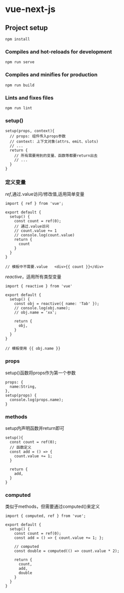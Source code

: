 # vue-next-js

## Project setup
```
npm install
```

### Compiles and hot-reloads for development
```
npm run serve
```

### Compiles and minifies for production
```
npm run build
```

### Lints and fixes files
```
npm run lint
```

### setup()
```
setup(props, context){
  // props: 组件传入props参数
  // context: 上下文对象(attrs、emit、slots)
  // ...
  return {
    // 所有需要用到的变量、函数等都要return出去 
    // ...
  }
}
```

### 定义变量
*ref*,通过.value访问/修改值,适用简单变量
```
import { ref } from 'vue';

export default {
  setup() {
    const count = ref(0);
    // 通过.value访问
    // count.value += 1
    // console.log(count.value)
    return {
      count
    }
  }
}

// 模板中不需要.value   <div>{{ count }}</div>
```

*reactive*，适用所有类型变量
```
import { reactive } from 'vue'

export default {
  setup() {
    const obj = reactive({ name: 'Tab' });
    // console.log(obj.name);
    // obj.name = 'xx';

    return {
      obj,
    }
  }
}

// 模板使用 {{ obj.name }}
```


### props
setup()函数将props作为第一个参数
```
props: {
  name:String,
},
setup(props) {
  console.log(props.name);
}
```

### methods
setup内声明函数并return即可
```
setup(){
  const count = ref(0);
  // 函数定义
  const add = () => {
    count.value += 1;
  }

  return {
    add,
  }
}
```

### computed
类似于methods，但需要通过computed()来定义
```
import { computed, ref } from 'vue';

export default {
  setup() {
    const count = ref(0);
    const add = () => { count.value += 1; };

    // computed
    const double = computed(() => count.value * 2);

    return {
      count,
      add,
      double
    }
  }
}
```



